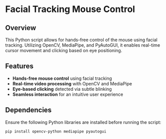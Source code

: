 # Facial Tracking Mouse Control

## Overview

This Python script allows for hands-free control of the mouse using facial tracking. Utilizing OpenCV, MediaPipe, and PyAutoGUI, it enables real-time cursor movement and clicking based on eye positioning.

## Features

- **Hands-free mouse control** using facial tracking
- **Real-time video processing** with OpenCV and MediaPipe
- **Eye-based clicking** detected via subtle blinking
- **Seamless interaction** for an intuitive user experience

## Dependencies

Ensure the following Python libraries are installed before running the script:

```bash
pip install opencv-python mediapipe pyautogui
